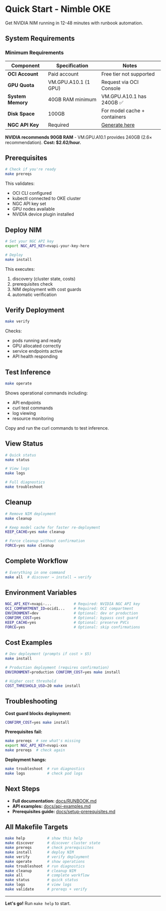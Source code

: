 # Quick Start - Nimble OKE

Get NVIDIA NIM running in 12-48 minutes with runbook automation.

## System Requirements

### Minimum Requirements

| Component | Specification | Notes |
|-----------|---------------|-------|
| **OCI Account** | Paid account | Free tier not supported |
| **GPU Quota** | VM.GPU.A10.1 (1 GPU) | Request via OCI Console |
| **System Memory** | 40GB RAM minimum | VM.GPU.A10.1 has 240GB ✅ |
| **Disk Space** | 100GB | For model cache + containers |
| **NGC API Key** | Required | [Generate here](https://ngc.nvidia.com/setup/api-key) |

**NVIDIA recommends 90GB RAM** - VM.GPU.A10.1 provides 240GB (2.6× recommendation). **Cost: $2.62/hour.**

## Prerequisites

```bash
# Check if you're ready
make prereqs
```

This validates:
- OCI CLI configured
- kubectl connected to OKE cluster
- NGC API key set
- GPU nodes available
- NVIDIA device plugin installed

## Deploy NIM

```bash
# Set your NGC API key
export NGC_API_KEY=nvapi-your-key-here

# Deploy
make install
```

This executes:
1. discovery (cluster state, costs)
2. prerequisites check
3. NIM deployment with cost guards
4. automatic verification

## Verify Deployment

```bash
make verify
```

Checks:
- pods running and ready
- GPU allocated correctly
- service endpoints active
- API health responding

## Test Inference

```bash
make operate
```

Shows operational commands including:
- API endpoints
- curl test commands
- log viewing
- resource monitoring

Copy and run the curl commands to test inference.

## View Status

```bash
# Quick status
make status

# View logs
make logs

# Full diagnostics
make troubleshoot
```

## Cleanup

```bash
# Remove NIM deployment
make cleanup

# Keep model cache for faster re-deployment
KEEP_CACHE=yes make cleanup

# Force cleanup without confirmation
FORCE=yes make cleanup
```

## Complete Workflow

```bash
# Everything in one command
make all  # discover → install → verify
```

## Environment Variables

```bash
NGC_API_KEY=nvapi-...          # Required: NVIDIA NGC API key
OCI_COMPARTMENT_ID=ocid1...    # Required: OCI compartment
ENVIRONMENT=dev                # Optional: dev or production
CONFIRM_COST=yes               # Optional: bypass cost guard
KEEP_CACHE=yes                 # Optional: preserve PVCs
FORCE=yes                      # Optional: skip confirmations
```

## Cost Examples

```bash
# Dev deployment (prompts if cost > $5)
make install

# Production deployment (requires confirmation)
ENVIRONMENT=production CONFIRM_COST=yes make install

# Higher cost threshold
COST_THRESHOLD_USD=20 make install
```

## Troubleshooting

**Cost guard blocks deployment:**
```bash
CONFIRM_COST=yes make install
```

**Prerequisites fail:**
```bash
make prereqs  # see what's missing
export NGC_API_KEY=nvapi-xxx
make prereqs  # check again
```

**Deployment hangs:**
```bash
make troubleshoot  # run diagnostics
make logs          # check pod logs
```

## Next Steps

- **Full documentation:** [docs/RUNBOOK.md](docs/RUNBOOK.md)
- **API examples:** [docs/api-examples.md](docs/api-examples.md)
- **Prerequisites guide:** [docs/setup-prerequisites.md](docs/setup-prerequisites.md)

## All Makefile Targets

```bash
make help          # show this help
make discover      # discover cluster state
make prereqs       # check prerequisites
make install       # deploy NIM
make verify        # verify deployment
make operate       # show operations
make troubleshoot  # run diagnostics
make cleanup       # cleanup NIM
make all           # complete workflow
make status        # quick status
make logs          # view logs
make validate      # prereqs + verify
```

---

**Let's go!** Run `make help` to start.
